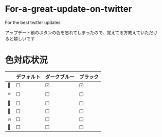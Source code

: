 ﻿# For-a-great-update-on-twitter

For the best twitter updates

アップデート前のボタンの色を忘れてしまったので、覚えてる方教えていただけると嬉しいです

# 色対応状況

||デフォルト|ダークブルー|ブラック|
|--|--|--|--|
|&#x1f499;|&#9744;|&#9745;|&#9745;|
|&#x2b50;|&#9744;|&#9744;|&#9744;|
|&#x1f338;|&#9744;|&#9744;|&#9744;|
|&#x1f419;|&#9744;|&#9744;|&#9744;|
|&#x1f525;|&#9744;|&#9744;|&#9744;|
|&#x1f951;|&#9744;|&#9744;|&#9744;|
